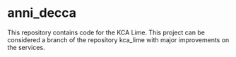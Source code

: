 anni_decca
==========

This repository contains code for the KCA Lime. This project can be considered a branch of the repository kca_lime with major improvements on the services.

